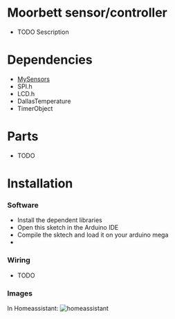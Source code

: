 # Moorbett sensor/controller
+ TODO Sescription

# Dependencies
+ [MySensors](https://github.com/mysensors/MySensors)
+ SPI.h
+ LCD.h
+ DallasTemperature
+ TimerObject

# Parts
+ TODO

# Installation
### Software
+ Install the dependent libraries
+ Open this sketch in the Arduino IDE
+ Compile the sktech and load it on your arduino mega
+ 
### Wiring
+ TODO

### Images
In Homeassistant: ![homeassistant]()
